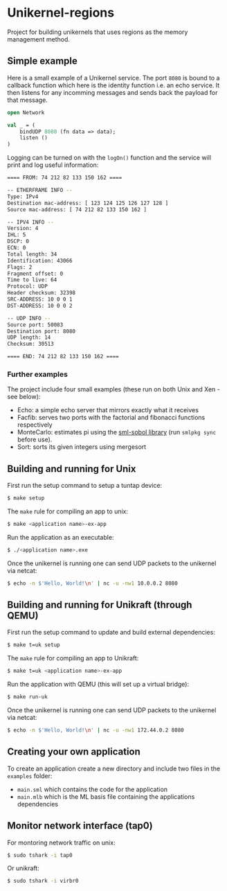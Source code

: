 # Unikernel-regions
Project for building unikernels that uses regions as the memory management 
method.

## Simple example
Here is a small example of a Unikernel service. The port `8080` is bound to a 
callback function which here is the identity function i.e. an echo service. It 
then listens for any incomming messages and sends back the payload for that 
message.
```ml
open Network

val _ = (
    bindUDP 8080 (fn data => data);
    listen ()
)
```
Logging can be turned on with the `logOn()` function and the service will 
print and log useful information:
```sh
==== FROM: 74 212 82 133 150 162 ====

-- ETHERFRAME INFO --
Type: IPv4
Destination mac-address: [ 123 124 125 126 127 128 ]
Source mac-address: [ 74 212 82 133 150 162 ]

-- IPV4 INFO --
Version: 4
IHL: 5
DSCP: 0
ECN: 0
Total length: 34
Identification: 43066
Flags: 2
Fragment offset: 0
Time to live: 64
Protocol: UDP
Header checksum: 32398
SRC-ADDRESS: 10 0 0 1
DST-ADDRESS: 10 0 0 2

-- UDP INFO --
Source port: 50083
Destination port: 8080
UDP length: 14
Checksum: 30513

==== END: 74 212 82 133 150 162 ====
```

### Further examples
The project include four small examples (these run on both Unix and Xen - see below):
* Echo: a simple echo server that mirrors exactly what it receives
* Facfib: serves two ports with the factorial and fibonacci functions respectively
* MonteCarlo: estimates pi using the [sml-sobol library](https://github.com/diku-dk/sml-sobol) (run `smlpkg sync` before use).
* Sort: sorts its given integers using mergesort

## Building and running for Unix
First run the setup command to setup a tuntap device:
```sh
$ make setup
```

The `make` rule for compiling an app to unix:
```sh
$ make <application name>-ex-app
```

Run the application as an executable:
```sh
$ ./<application name>.exe
```

Once the unikernel is running one can send UDP packets to the unikernel via netcat:
```sh
$ echo -n $'Hello, World!\n' | nc -u -nw1 10.0.0.2 8080
```

## Building and running for Unikraft (through QEMU)
First run the setup command to update and build external dependencies:
```sh
$ make t=uk setup
```

The `make` rule for compiling an app to Unikraft:
```sh
$ make t=uk <application name>-ex-app
```

Run the application with QEMU (this will set up a virtual bridge):
```sh
$ make run-uk
```

Once the unikernel is running one can send UDP packets to the unikernel via netcat:
```sh
$ echo -n $'Hello, World!\n' | nc -u -nw1 172.44.0.2 8080
```

## Creating your own application
To create an application create a new directory and include two files in the `examples` folder:
* `main.sml` which contains the code for the application
* `main.mlb` which is the ML basis file containing the applications dependencies

## Monitor network interface (tap0)
For montoring network traffic on unix:
```sh
$ sudo tshark -i tap0
```
Or unikraft:
```sh
$ sudo tshark -i virbr0
```